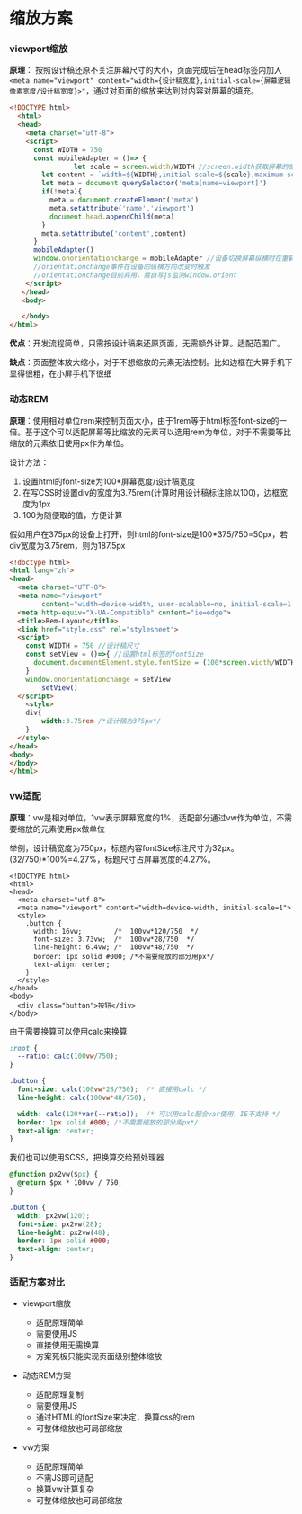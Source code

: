 # 缩放方案

### viewport缩放

**原理**： 按照设计稿还原不关注屏幕尺寸的大小，页面完成后在head标签内加入 `<meta name="viewport" content="width={设计稿宽度},initial-scale={屏幕逻辑像素宽度/设计稿宽度}>"`，通过对页面的缩放来达到对内容对屏幕的填充。

```html
<!DOCTYPE html>
  <html>
  <head>
  	<meta charset="utf-8">
    <script>
      const WIDTH = 750
      const mobileAdapter = ()=> {
				let scale = screen.width/WIDTH //screen.width获取屏幕的宽度
        let content = `width=${WIDTH},initial-scale=${scale},maximum-scale=${scale},minmum-scale=${scale}`
        let meta = document.querySelector('meta[name=viewport]')
        if(!meta){
          meta = document.createElement('meta')
          meta.setAttribute('name','viewport')
          document.head.appendChild(meta)
        }
        meta.setAttribute('content',content)
      }
      mobileAdapter()
      window.onorientationchange = mobileAdapter //设备切换屏幕纵横时在重新获取屏幕宽度
      //orientationchange事件在设备的纵横方向改变时触发
      //orientationchange目前弃用，需自写js监测window.orient
    </script>
   </head>
   <body>

   </body>
</html>
```

**优点**：开发流程简单，只需按设计稿来还原页面，无需额外计算。适配范围广。

**缺点**：页面整体放大缩小，对于不想缩放的元素无法控制。比如边框在大屏手机下显得很粗，在小屏手机下很细

### 动态REM

**原理**：使用相对单位rem来控制页面大小，由于1rem等于html标签font-size的一倍。基于这个可以适配屏幕等比缩放的元素可以选用rem为单位，对于不需要等比缩放的元素依旧使用px作为单位。

设计方法：

1. 设置html的font-size为100\*屏幕宽度/设计稿宽度
2. 在写CSS时设置div的宽度为3.75rem(计算时用设计稿标注除以100)，边框宽度为1px
3. 100为随便取的值，方便计算

假如用户在375px的设备上打开，则html的font-size是100\*375/750=50px，若div宽度为3.75rem，则为187.5px

```html
<!doctype html>
<html lang="zh">
<head>
  <meta charset="UTF-8">
  <meta name="viewport"
        content="width=device-width, user-scalable=no, initial-scale=1.0, maximum-scale=1.0, minimum-scale=1.0">
  <meta http-equiv="X-UA-Compatible" content="ie=edge">
  <title>Rem-Layout</title>
  <link href="style.css" rel="stylesheet">
  <script>
    const WIDTH = 750 //设计稿尺寸
    const setView = ()=>{ //设置html标签的fontSize
      document.documentElement.style.fontSize = (100*screen.width/WIDTH) + 'px'
    }
    window.onorientationchange = setView
		setView()
  </script>
 	<style>
    div{
    	width:3.75rem /*设计稿为375px*/
    }
  </style>
</head>
<body>
</body>
</html>
```
### vw适配

**原理**：vw是相对单位，1vw表示屏幕宽度的1%，适配部分通过vw作为单位，不需要缩放的元素使用px做单位

举例，设计稿宽度为750px，标题内容fontSize标注尺寸为32px。(32/750)\*100%=4.27%，标题尺寸占屏幕宽度的4.27%。

```
<!DOCTYPE html>
<html>
<head>
  <meta charset="utf-8">
  <meta name="viewport" content="width=device-width, initial-scale=1">
  <style>
    .button {
      width: 16vw;        /*  100vw*120/750  */
      font-size: 3.73vw;  /*  100vw*28/750  */
      line-height: 6.4vw; /*  100vw*48/750  */
      border: 1px solid #000; /*不需要缩放的部分用px*/
      text-align: center;
    }
  </style>
</head>
<body>
  <div class="button">按钮</div>
</body>
```
由于需要换算可以使用calc来换算

```css
:root {
  --ratio: calc(100vw/750);
}

.button {
  font-size: calc(100vw*28/750);  /* 直接用calc */
  line-height: calc(100vw*48/750);

  width: calc(120*var(--ratio));  /* 可以用calc配合var使用，IE不支持 */
  border: 1px solid #000; /*不需要缩放的部分用px*/
  text-align: center;
}
```
我们也可以使用SCSS，把换算交给预处理器

```css
@function px2vw($px) {
  @return $px * 100vw / 750;
}

.button {
  width: px2vw(120);
  font-size: px2vw(28);
  line-height: px2vw(48);
  border: 1px solid #000;
  text-align: center;
}
```
### 适配方案对比

* viewport缩放
  
  + 适配原理简单
  + 需要使用JS
  + 直接使用无需换算
  + 方案死板只能实现页面级别整体缩放
* 动态REM方案
  
  + 适配原理复制
  + 需要使用JS
  + 通过HTML的fontSize来决定，换算css的rem
  + 可整体缩放也可局部缩放
* vw方案
  
  + 适配原理简单
  + 不需JS即可适配
  + 换算vw计算复杂
  + 可整体缩放也可局部缩放
